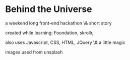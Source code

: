 <h1> Behind the Universe </h1>
<p> a weekend long front-end hackathon \& short story </p>

<p> created while learning: Foundation, skrollr,  </p>
<p> also uses Javascript, CSS, HTML, JQuery \& a little magic </p>
<p> images used from unsplash </p>